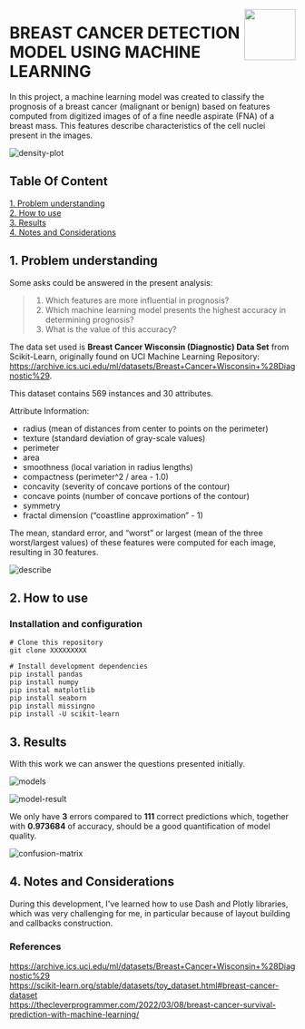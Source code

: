 <img src="https://user-images.githubusercontent.com/44107852/214916266-d4e61cb4-601f-4c55-b3c4-5d7430453662.png" align="right"
      width="90" height="90">
      
# BREAST CANCER DETECTION MODEL USING MACHINE LEARNING

In this project, a machine learning model was created to classify the prognosis of a breast cancer (malignant or benign) based on features computed from digitized images of of a fine needle aspirate (FNA) of a breast mass. This features describe characteristics of the cell nuclei present in the images.  


![density-plot](https://user-images.githubusercontent.com/44107852/214923267-de880202-a792-4e92-a8c3-8bfeb28fc305.jpg)

## Table Of Content  

[1. Problem understanding](#1problem-understanding)  
[2. How to use](#how-to-use)  
[3. Results](#results)  
[4. Notes and Considerations](#notes-and-considerations)  

## 1. Problem understanding  

Some asks could be answered in the present analysis:  
>   1. Which features are more influential in prognosis?  
>   2. Which machine learning model presents the highest accuracy in determining prognosis?  
>   3. What is the value of this accuracy? 

The data set used is **Breast Cancer Wisconsin (Diagnostic) Data Set** from Scikit-Learn, originally found on UCI Machine Learning Repository: https://archive.ics.uci.edu/ml/datasets/Breast+Cancer+Wisconsin+%28Diagnostic%29.  

This dataset contains 569 instances and 30 attributes.  

Attribute Information:  
   * radius (mean of distances from center to points on the perimeter)
   * texture (standard deviation of gray-scale values)
   * perimeter
   * area
   * smoothness (local variation in radius lengths)
   * compactness (perimeter^2 / area - 1.0)
   * concavity (severity of concave portions of the contour)
   * concave points (number of concave portions of the contour)
   * symmetry
   * fractal dimension (“coastline approximation” - 1)  

The mean, standard error, and “worst” or largest (mean of the three worst/largest values) of these features were computed for each image, resulting in 30 features.

![describe](https://user-images.githubusercontent.com/44107852/214923411-df46787e-f20d-4a63-83a0-ca059a03a80b.jpg)


## 2. How to use  

### Installation and configuration 

```
# Clone this repository
git clone XXXXXXXXX

# Install development dependencies
pip install pandas
pip install numpy
pip instal matplotlib
pip install seaborn
pip install missingno
pip install -U scikit-learn

```

## 3. Results

With this work we can answer the questions presented initially.


![models](https://user-images.githubusercontent.com/44107852/214925767-701c71a8-2c3d-4777-b289-65de278263ee.jpg)


![model-result](https://user-images.githubusercontent.com/44107852/214923667-c69b8c2c-f0dc-4994-8469-99d3e681f911.jpg)


We only have **3** errors compared to **111** correct predictions which, together with **0.973684** of accuracy, should be a good quantification of model quality.

![confusion-matrix](https://user-images.githubusercontent.com/44107852/214923910-379651e1-fbb2-42f7-83c7-ac8cd3c82fa6.jpg)




## 4. Notes and Considerations  

During this development, I've learned how to use Dash and Plotly libraries, which was very challenging for me, in particular because of layout building and callbacks construction.

### References

<https://archive.ics.uci.edu/ml/datasets/Breast+Cancer+Wisconsin+%28Diagnostic%29>  
<https://scikit-learn.org/stable/datasets/toy_dataset.html#breast-cancer-dataset>  
<https://thecleverprogrammer.com/2022/03/08/breast-cancer-survival-prediction-with-machine-learning/>

